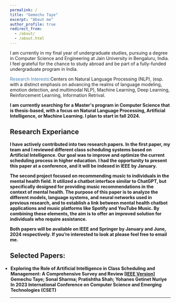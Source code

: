 ```yaml
---
permalink: /
title: "Gemechu Taye"
excerpt: "About me"
author_profile: true
redirect_from: 
  - /about/
  - /about.html
---
```


I am currently in my final year of undergraduate studies, pursuing a degree in Computer Science and Engineering at Jain University in Bengaluru, India. I feel grateful for the chance to study abroad and be part of a fully-funded undergraduate program in India.

<font color="SteelBlue">Research Interests:</font>Centers on Natural Language Processing (NLP), (esp. with a distinct emphasis on advancing the realms of language modeling, emotion detection, and multimodal NLP), Machine Learning, Deep Learning, Reinforcement Learning, Information Retrival.


<b>I am currently searching for a Master's program in Computer Science that is thesis-based, with a focus on Natural Language Processing, Artificial Intelligence, or Machine Learning. I plan to start in fall 2024.<b>


<h2>Research Experiance</h2>

I have actively contributed into two research papers. In the first paper, my team and I reviewed different class scheduling systems based on Artificial Intelligence. Our goal was to improve and optimize the current scheduling process in higher education. I had the opportunity to present this paper at a conference, and it will be indexed in IEEE by January.

The second project focused on recommending music to individuals in the mental health field. It utilized a chatbot interface similar to ChatGPT, but specifically designed for providing music recommendations in the context of mental health. The purpose of this paper is to analyze the different models, language systems, and neural networks used in previous research, and to establish a link between mental health chatbot applications and music platforms like Spotify and YouTube Music. By combining these elements, the aim is to offer an improved solution for individuals who require assistance.

Both papers will be available on IEEE and Springer by January and June, 2024 respectively. If you’re interested to look at please feel free to email me.


<html>
  <body>
<h2 style="color:SteelBlue;"><a id="selected_publications">Selected Papers:</a></h2>

<ul style="margin:1;padding:1" vspace = "-0px">
  <li>  <b>Exploring the Role of Artificial Intelligence in Class Scheduling and Management: A Comprehensive Survey and Review
</b>  <a href="[https://arxiv.org/abs/2302.03805](https://ieeexplore.ieee.org/document/10346898)" target="_blank" LINK="red"> [IEEE Version]</a>
  <br>  Gemechu Taye; Sonal Sharma; Pratishtha Shah; Yohanes Getinet Nuriye
  <br>In 2023 International Conference on Computer Science and Emerging Technologies (CSET)</li> 

</ul>


<hr style="color:black;"> 
 
</body>
</html>


